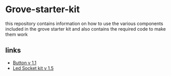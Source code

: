 # Grove-starter-kit
this repository contains information on how to use the various components included in the grove starter kit and also contains the required code to make them work

## links
* [Button v 1.1](https://github.com/rezraf77/Grove-starter-kit/blob/master/button/button.md)
* [Led Socket kit v 1.5]()